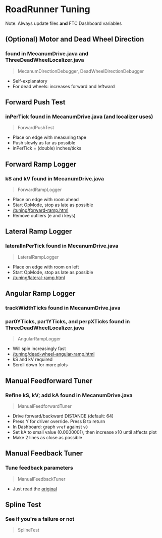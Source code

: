 # RoadRunner Tuning
Note: Always update files **and** FTC Dashboard variables
## (Optional) Motor and Dead Wheel Direction
### found in MecanumDrive.java and ThreeDeadWheelLocalizer.java
> MecanumDirectionDebugger, DeadWheelDirectionDebugger
 - Self-explanatory
 - For dead wheels: increases forward and leftward
## Forward Push Test
### inPerTick found in MecanumDrive.java (and localizer uses)
> ForwardPushTest
 - Place on edge with measuring tape
 - Push slowly as far as possible
 - inPerTick = (double) inches/ticks
## Forward Ramp Logger
### kS and kV found in MecanumDrive.java
> ForwardRampLogger
 - Place on edge with room ahead
 - Start OpMode, stop as late as possible
 - [/tuning/forward-ramp.html](<http://192.168.43.1:8080/tuning/forward-ramp.html>)
 - Remove outliers (e and i keys)
## Lateral Ramp Logger
### lateralInPerTick found in MecanumDrive.java
> LateralRampLogger
 - Place on edge with room on left
 - Start OpMode, stop as late as possible
 - [/tuning/lateral-ramp.html](<http://192.168.43.1:8080/tuning/lateral-ramp.html>)
## Angular Ramp Logger
### trackWidthTicks found in MecanumDrive.java
### par0YTicks, par1YTicks, and perpXTicks found in ThreeDeadWheelLocalizer.java
> AngularRampLogger
 - Will spin increasingly fast
 - [/tuning/dead-wheel-angular-ramp.html](<http://192.168.43.1:8080/tuning/dead-wheel-angular-ramp.html>)
 - kS and kV required
 - Scroll down for more plots
## Manual Feedforward Tuner
### Refine kS, kV; add kA found in MecanumDrive.java
> ManualFeedforwardTuner
 - Drive forward/backward DISTANCE (default: 64)
 - Press Y for driver override. Press B to return
 - In Dashboard: graph `vref` against `v0`
 - Set kA to small value (0.0000001), then increase x10 until affects plot
 - Make 2 lines as close as possible
## Manual Feedback Tuner
### Tune feedback parameters
> ManualFeedbackTuner
 - Just read the [original](<https://rr.brott.dev/docs/v1-0/tuning/#manualfeedbacktuner>)
## Spline Test
### See if you're a failure or not
> SplineTest